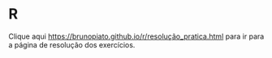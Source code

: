 # R

Clique aqui <https://brunopiato.github.io/r/resolução_pratica.html> para ir para a página de resolução dos exercícios.
